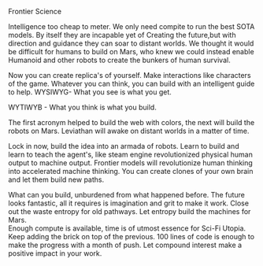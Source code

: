 Frontier Science


Intelligence too cheap to meter.
We only need compite to run the best SOTA models. By itself they are incapable yet of Creating the future,but with direction and guidance they can soar to distant worlds. 
We thought it would be difficult for humans to build on Mars, who knew we could instead enable Humanoid and other robots to create the bunkers of human survival. 

Now you can create replica's of yourself.
Make interactions like characters of the game.
Whatever you can think, you can build with an intelligent guide to help. 
WYSIWYG- What you see is what you get.

WYTIWYB - What you think is what you build. 

The first acronym helped to build the web with colors, the next will build the robots on Mars.
Leviathan will awake on distant worlds in a matter of time. 

Lock in now, build the idea into an armada of robots. Learn to build and learn to teach the agent's,  like steam engine revolutionized physical human output to machine output. Frontier models will revolutionize human thinking into accelerated machine thinking. 
You can create clones of your own brain and let them build new paths. 

What can you build,  unburdened from what happened before. The future looks fantastic, all it requires is imagination and grit to make it work. Close out the waste entropy for old pathways. 
Let entropy build the machines for Mars.  
Enough compute is available,  time is of utmost essence for Sci-Fi Utopia.  Keep adding the brick on top of the previous. 100 lines of code is enough to make the progress with a month of push. Let compound interest make a positive impact in your work.
